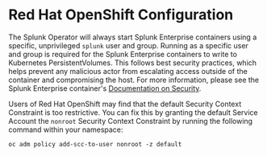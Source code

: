 # Red Hat OpenShift Configuration

The Splunk Operator will always start Splunk Enterprise containers using
a specific, unprivileged `splunk` user and group. Running as a specific user
and group is required for the Splunk Enterprise containers to write to
Kubernetes PersistentVolumes. This follows best security practices, which
helps prevent any malicious actor from escalating access outside of the
container and compromising the host. For more information, please see the
Splunk Enterprise container's
[Documentation on Security](https://github.com/splunk/docker-splunk/blob/develop/docs/SECURITY.md).

Users of Red Hat OpenShift may find that the default Security Context
Constraint is too restrictive. You can fix this by granting the default
Service Account the `nonroot` Security Context Constraint by running the
following command within your namespace:
```
oc adm policy add-scc-to-user nonroot -z default
```
